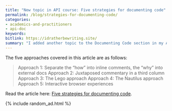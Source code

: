 ```yaml
---
title: "New topic in API course: Five strategies for documenting code"
permalink: /blog/strategies-for-documenting-code/
categories:
- academics-and-practitioners
- api-doc
keywords:
bitlink: https://idratherbewriting.site/
summary: "I added another topic to the Documenting Code section in my API documentation course. This new topic is called <a href='/learnapidoc/docapis_code_strategies.html'>Five strategies for documenting code</a> and explores approaches for documenting code."
---
```


The five approaches covered in this article are as follows:

> Approach 1: Separate the “how” into inline comments, the “why” into external docs
> Approach 2: Juxtaposed commentary in a third column
> Approach 3: The Lego approach
> Approach 4: The Nautilus approach
> Approach 5: Interactive browser experiences

Read the article here: [Five strategies for documenting code](https://idratherbewriting.com/learnapidoc/docapis_code_strategies.html).

{% include random_ad.html %}
